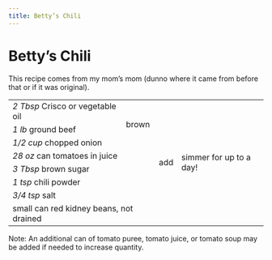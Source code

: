 ```yaml
---
title: Betty’s Chili
---
```


# Betty’s Chili

This recipe comes from my mom’s mom (dunno where it came from before that or if
it was original).

<table class=recipe>
 <tr style="text-align: left;">
   <td><i>2 Tbsp</i> Crisco or vegetable oil</td>
   <td rowspan=3>brown</td>
   <td rowspan=8>add</td>
   <td rowspan=8>simmer for up to a day!</td>
 </tr>
 <tr>
   <td><i>1 lb</i> ground beef</td>
 </tr>
 <tr>
   <td><i>1/2 cup</i> chopped onion</td>
 </tr>
 <tr>
   <td colspan=2><i>28 oz</i> can tomatoes in juice</td>
 </tr>
 <tr>
   <td colspan=2><i>3 Tbsp</i> brown sugar</td>
 </tr>
 <tr>
   <td colspan=2><i>1 tsp</i> chili powder</td>
 </tr>
 <tr>
   <td colspan=2><i>3/4 tsp</i> salt</td>
 </tr>
 <tr>
   <td colspan=2>small can red kidney beans, not drained</td>
 </tr>
</table>

Note: An additional can of tomato puree, tomato juice, or tomato soup may be added if needed to increase quantity.
